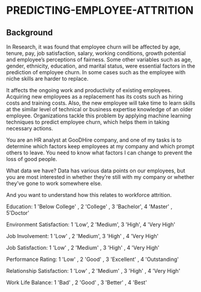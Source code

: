 # PREDICTING-EMPLOYEE-ATTRITION
## Background

In Research, it was found that employee churn will be affected by age, tenure, pay, job satisfaction, salary, working conditions, growth potential and employee’s perceptions of fairness. Some other variables such as age, gender, ethnicity, education, and marital status, were essential factors in the prediction of employee churn. In some cases such as the employee
with niche skills are harder to replace.

It affects the ongoing work and productivity of existing employees. Acquiring new employees as a replacement has its costs such as hiring
costs and training costs. Also, the new employee will take time to learn skills at the similar level of technical or business expertise knowledge of an older employee. Organizations tackle this problem by applying machine learning techniques to predict employee churn, which helps them in taking necessary actions.

You are an HR analyst at GooDHire company, and one of my tasks is to determine which factors keep employees at my company and which
prompt others to leave. You need to know what factors I can change to prevent the loss of good
people.

What data we have?
Data has various data points on our employees, but you are most interested in whether they’re still with my company or whether they’ve
gone to work somewhere else.

And you want to understand how this relates to workforce attrition.

Education: 1 'Below College' , 2 'College' , 3 'Bachelor', 4 'Master' , 5'Doctor'

Environment Satisfaction: 1 'Low', 2 'Medium', 3 'High', 4 'Very High'

Job Involvement: 1 'Low' , 2 'Medium', 3 'High' , 4 'Very High'

Job Satisfaction: 1 'Low' , 2 'Medium' , 3 'High' , 4 'Very High'

Performance Rating: 1 'Low' , 2 'Good' , 3 'Excellent' , 4 'Outstanding'

Relationship Satisfaction: 1 'Low' , 2 'Medium' , 3 'High' , 4 'Very High'

Work Life Balance: 1 'Bad' , 2 'Good' , 3 'Better' , 4 'Best'

